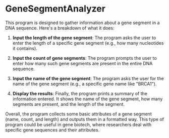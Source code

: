 # GeneSegmentAnalyzer

This program is designed to gather information about a gene segment in a DNA sequence. Here's a breakdown of what it does:

1. **Input the length of the gene segment**: The program asks the user to enter the length of a specific gene segment (e.g., how many nucleotides it contains).
   
2. **Input the count of gene segments**: The program prompts the user to enter how many such gene segments are present in the entire DNA sequence.

3. **Input the name of the gene segment**: The program asks the user for the name of the gene segment (e.g., a specific gene name like "BRCA1").

4. **Display the results**: Finally, the program prints a summary of the information entered. It shows the name of the gene segment, how many segments are present, and the length of the segment.

Overall, the program collects some basic attributes of a gene segment (name, count, and length) and outputs them in a formatted way. This type of program could be useful in gene biotech, where researchers deal with specific gene sequences and their attributes.
